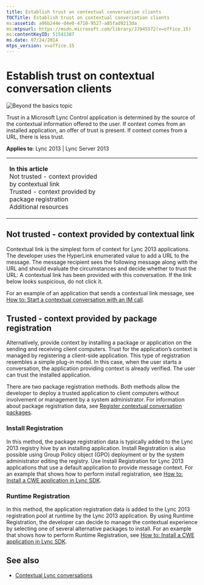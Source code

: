 ```yaml
---
title: Establish trust on contextual conversation clients
TOCTitle: Establish trust on contextual conversation clients
ms:assetid: a96b244e-d4e0-4710-9527-a85fad9213da
ms:mtpsurl: https://msdn.microsoft.com/library/JJ945572(v=office.15)
ms:contentKeyID: 51541387
ms.date: 07/24/2014
mtps_version: v=office.15
---
```


# Establish trust on contextual conversation clients

![Beyond the basics topic](images/JJ937254.mod_icon_beyondbasics_long(Office.15).png "Beyond the basics topic")

Trust in a Microsoft Lync Control application is determined by the source of the contextual information offered to the user. If context comes from an installed application, an offer of trust is present. If context comes from a URL, there is less trust.



**Applies to**: Lync 2013 | Lync Server 2013

<table>
<colgroup>
<col style="width: 50%" />
<col style="width: 50%" />
</colgroup>
<tbody>
<tr class="odd">
<td><p><strong>In this article</strong><br />
Not trusted - context provided by contextual link<br />
Trusted - context provided by package registration<br />
Additional resources</p></td>
<td><p></p></td>
</tr>
</tbody>
</table>

## Not trusted - context provided by contextual link

Contextual link is the simplest form of context for Lync 2013 applications. The developer uses the HyperLink enumerated value to add a URL to the message. The message recipient sees the following message along with the URL and should evaluate the circumstances and decide whether to trust the URL: A contextual link has been provided with this conversation. If the link below looks suspicious, do not click it.

For an example of an application that sends a contextual link message, see [How to: Start a contextual conversation with an IM call](how-to-start-a-contextual-conversation-with-an-im-call.md).

## Trusted - context provided by package registration

Alternatively, provide context by installing a package or application on the sending and receiving client computers. Trust for the application’s context is managed by registering a client-side application. This type of registration resembles a simple plug-in model. In this case, when the user starts a conversation, the application providing context is already verified. The user can trust the installed application.

There are two package registration methods. Both methods allow the developer to deploy a trusted application to client computers without involvement or management by a system administrator. For information about package registration data, see [Register contextual conversation packages](register-contextual-conversation-packages.md).

### Install Registration

In this method, the package registration data is typically added to the Lync 2013 registry hive by an installing application. Install Registration is also possible using Group Policy object (GPO) deployment or by the system administrator editing the registry. Use Install Registration for Lync 2013 applications that use a default application to provide message context. For an example that shows how to perform install registration, see [How to: Install a CWE application in Lync SDK](how-to-install-a-cwe-application-in-lync-sdk.md).

### Runtime Registration

In this method, the application registration data is added to the Lync 2013 registration pool at runtime by the Lync 2013 application. By using Runtime Registration, the developer can decide to manage the contextual experience by selecting one of several alternative packages to install. For an example that shows how to perform Runtime Registration, see [How to: Install a CWE application in Lync SDK](how-to-install-a-cwe-application-in-lync-sdk.md).

## See also

  - [Contextual Lync conversations](contextual-lync-conversations.md)

